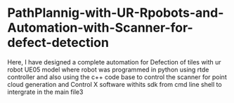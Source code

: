 # PathPlannig-with-UR-Rpobots-and-Automation-with-Scanner-for-defect-detection
Here, I have designed a complete automation for Defection of tiles with ur robot UE05 model where robot was programmed in python using rtde controller and also using the c++ code base to control the scanner for point cloud generation and Control X software withits sdk from cmd line shell to intergrate in the main file3
